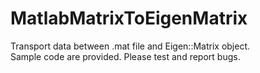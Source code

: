 # MatlabMatrixToEigenMatrix
Transport data between .mat file and Eigen::Matrix object.
<br>
Sample code are provided. Please test and report bugs.

